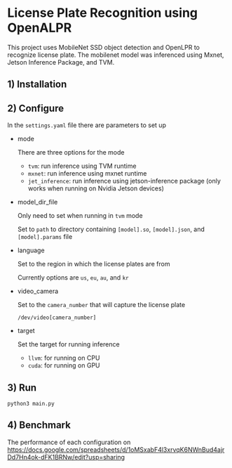 # License Plate Recognition using OpenALPR

This project uses MobileNet SSD object detection and OpenLPR to recognize license plate. The mobilenet model was inferenced using Mxnet, Jetson Inference Package, and TVM.

## 1) Installation


## 2) Configure

In the `settings.yaml` file there are parameters to set up

- mode

    There are three options for the mode
    - `tvm`: run inference using TVM runtime
    - `mxnet`: run inference using mxnet runtime
    - `jet_inference`: run inference using jetson-inference package (only works when running on Nvidia Jetson devices)

- model_dir_file

    Only need to set when running in `tvm` mode

    Set to `path` to directory containing `[model].so`, `[model].json`, and `[model].params` file

- language

    Set to the region in which the license plates are from

    Currently options are `us`, `eu`, `au`, and `kr`

- video_camera

    Set to the `camera_number` that will capture the license plate

    ```
    /dev/video[camera_number]
    ```

- target

    Set the target for running inference

    - `llvm`: for running on CPU
    - `cuda`: for running on GPU


## 3) Run

```
python3 main.py
```

## 4) Benchmark

The performance of each configuration on https://docs.google.com/spreadsheets/d/1oMSxabF4l3xrvqK6NWnBud4ajrDd7Hn4ok-dFK1BRNw/edit?usp=sharing